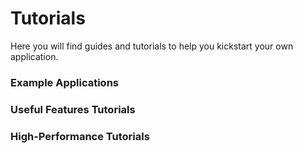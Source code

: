 # Tutorials

Here you will find guides and tutorials to help you kickstart your own application.

### Example Applications

<!--- Tutorials A List --->

### Useful Features Tutorials

<!--- Tutorials B List --->

### High-Performance Tutorials

<!--- Tutorials C List --->
